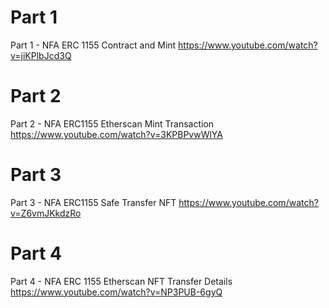 # Part 1 
Part 1 - NFA ERC 1155 Contract and Mint
https://www.youtube.com/watch?v=jiKPlbJcd3Q

# Part 2 
Part 2 - NFA ERC1155 Etherscan Mint Transaction
https://www.youtube.com/watch?v=3KPBPvwWlYA

# Part 3 
Part 3 - NFA ERC1155 Safe Transfer NFT
https://www.youtube.com/watch?v=Z6vmJKkdzRo

# Part 4
Part 4 - NFA ERC 1155 Etherscan NFT Transfer Details
https://www.youtube.com/watch?v=NP3PUB-6gyQ
